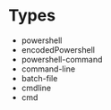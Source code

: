 # Types

* powershell
* encodedPowershell
* powershell-command
* command-line
* batch-file
* cmdline
* cmd
